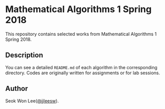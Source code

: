 # Mathematical Algorithms 1 Spring 2018
This repository contains selected works from Mathematical Algorithms 1 Spring 2018.


## Description
You can see a detailed `README.md` of each algorithm in the corresponding directory. Codes are originally written for assignments or for lab sessions.

## Author
Seok Won Lee([@ijleesw](https://github.com/ijleesw)).